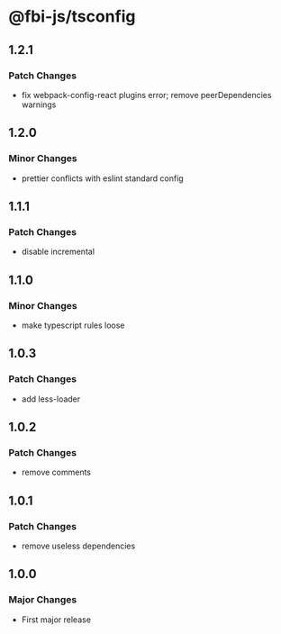 # @fbi-js/tsconfig

## 1.2.1

### Patch Changes

- fix webpack-config-react plugins error; remove peerDependencies warnings

## 1.2.0

### Minor Changes

- prettier conflicts with eslint standard config

## 1.1.1

### Patch Changes

- disable incremental

## 1.1.0

### Minor Changes

- make typescript rules loose

## 1.0.3

### Patch Changes

- add less-loader

## 1.0.2

### Patch Changes

- remove comments

## 1.0.1

### Patch Changes

- remove useless dependencies

## 1.0.0

### Major Changes

- First major release

